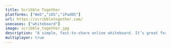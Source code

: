 ```yaml
---
title: Scribble Together
platforms: ["Web","iOS","iPadOS"]
url: https://scribbletogether.com/
usecases: ["whiteboard"]
image: scribble_together.jpg
description: "A simple, fast-to-share online whiteboard. It’s great for handwriting equations, drawing diagrams, and marking up PDFs."
multiplayer: true
---
```

